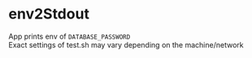 # env2Stdout

App prints env of `DATABASE_PASSWORD`  
Exact settings of test.sh may vary depending on the machine/network

